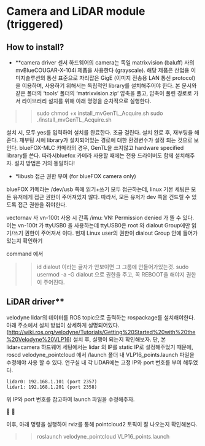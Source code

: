 # Camera and LiDAR module (triggered)
## How to install?
* **camera driver
 센서 하드웨어의 camera는 독일 matrixvision (baluff) 사의 mvBlueCOUGAR-X-104i 제품을 사용한다 (grayscale). 해당 제품은 산업용 이미지솔루션의 통신 표준으로 자리잡은 GigE (이미지 전송용 LAN 통신 protocol) 을 이용하며, 사용하기 위해서는 독립적인 library를 설치해주어야 한다.
 본 문서와 같은 폴더의 ‘tools’ 폴더의 ‘matrixvision.zip’ 압축을 풀고, 압축이 풀린 경로로 가서 라이브러리 설치를 위해 아래 명령을 순차적으로 실행한다.
 
>> sudo chmod +x install_mvGenTL_Acquire.sh 
>> sudo ./install_mvGenTL_Acquire.sh 

 설치 시, 모두 yes를 입력하여 설치를 완료한다. 조금 걸린다. 
 설치 완료 후, 재부팅을 해준다. 재부팅 시에 library가 설치되어있는 경로에 대한 환경변수가 설정 되는 것으로 보인다.
 blueFOX-MLC 카메라의 경우, GenTL을 쓰지않고 hardware specified library를 쓴다. 따라서bluefox 카메라 사용할 때에는 전용 드라이버도 함께 설치해주자. 설치 방법은 거의 동일하다!

* *libusb 접근 권한 부여 (for blueFOX camera only)

 blueFOX 카메라는 /dev/usb 쪽에 읽기+쓰기 모두 접근하는데, linux 기본 세팅은 모든 유저에게 접근 권한이 주어져있지 않다. 따라서, 모든 유저가 dev 쪽을 건드릴 수 있도록 접근 권한을 줘야한다.

vectornav 사 vn-100t 사용 시 간혹 /imu: VN: Permission denied 가 뜰 수 있다. 이는 vn-100t 가 ttyUSB0 을 사용하는데 ttyUSB0은 root 와 dialout Group에만 읽기/쓰기 권한이 주어져서 이다. 현재 Linux user의 권한이 dialout Group 안에 들어가있는지 확인하기 

command 에서
>>id
dialout 이라는 글자가 안보이면 그 그룹에 안들어가있는것.
>> sudo usermod -a -G dialout <username> 
으로 권한을 주고, 꼭 REBOOT을 해야지 권한이 주어진다.

## LiDAR driver**
 velodyne lidar의 데이터를 ROS topic으로 출력하는 rospackage를 설치해야한다. 아래 주소에서 설치 방법이 상세하게 설명되어있다.
(http://wiki.ros.org/velodyne/Tutorials/Getting%20Started%20with%20the%20Velodyne%20VLP16)
 설치 후, 실행이 되는지 확인해보자. 단, 본 lidar+camera 하드웨어 세팅에서는 lidar 의 IP를 static IP로 설정해주었기 때문에, roscd velodyne_pointcloud 에서 /launch 폴더 내 VLP16_points.launch 파일을 수정해야 사용 할 수 있다. 
 연구실 내 각 LiDAR에는 고정 IP와 port 번호를 부여 해두었다.

  	lidar0: 192.168.1.101 (port 2357)
 	lidar1: 192.168.1.201 (port 2358)
 
 위 IP와 port 번호를 참고하여 launch 파일을 수정해주자.

 <arg name=”device_ip” default=”” />  <arg name=”device_ip” default=”192.168.1.xxx” />
 <arg name=”port” default=”” />  <arg name=”port” default=”2357” />

 이후, 아래 명령을 실행하여 rviz를 통해 pointcloud2 토픽이 잘 나오는지 확인해본다.

>> roslaunch velodyne_pointcloud VLP16_points.launch
